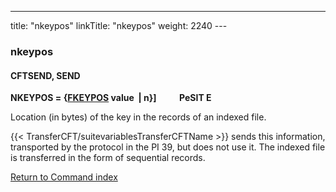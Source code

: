 ---
title: "nkeypos"
linkTitle: "nkeypos"
weight: 2240
--- <span id="nkeypos"></span>

### nkeypos

#### CFTSEND, SEND

**NKEYPOS = {<u>FKEYPOS</u> value  &#124; n}]
          PeSIT
E**

Location (in bytes) of the key in the records of an indexed file.

{{< TransferCFT/suitevariablesTransferCFTName  >}} sends this information, transported by the protocol in the
PI 39, but does not use it. The indexed file is transferred in the form
of sequential records.

[Return to Command index](../../)
